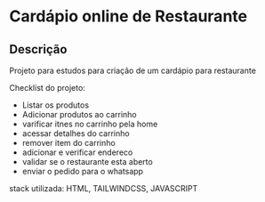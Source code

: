 # Cardápio online de Restaurante

## Descrição 
Projeto para estudos para criação de um cardápio para restaurante

Checklist do projeto:

- Listar os produtos
- Adicionar produtos ao carrinho
- varificar itnes no carrinho pela home
- acessar detalhes do carrinho
- remover item do carrinho
- adicionar e verificar endereco
- validar se o restaurante esta aberto
- enviar o pedido para o whatsapp

stack utilizada:
HTML, TAILWINDCSS, JAVASCRIPT